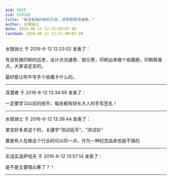 ```yaml
---
aid: 9025
zid: 650165
title: "有没有搞印刷的元老，进来聊聊流通卷。"
author: 水银骑士
date: 2016-06-12 12:33:02+07:00
lastmod: 2016-06-12 13:57:00+07:00
---
```


水银骑士 于 2016-6-12 12:33:02 发表了：

有没有搞印刷的远老，设计点流通卷、银元卷，印刷出来做个收藏册，印刷精美点，大家该定买的。

最好能让吹牛写手个收藏卡什么的。

---

深潜者 于 2016-6-12 13:34:59 发表了：

一定要学习以前的纸币，每张都有财长大人的手写签名！

---

水银骑士 于 2016-6-12 13:39:44 发表了：

某宝好多卖这个的，关键字“测试纸币”，“测试钞”

要是有人在做这个行业的可以印一点，作为一种纪念品卖也是不错的

---

实话实说萨哈夫 于 2016-6-12 13:57:14 发表了：

是不是又要搞众筹了？！

---
